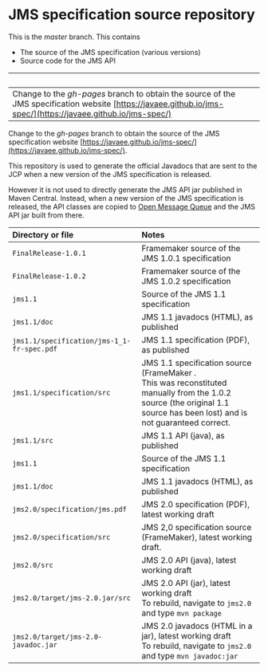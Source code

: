 # JMS specification source repository

This is the _master_ branch. This contains 
* The source of the JMS specification (various versions)
* Source code for the JMS API

&nbsp; | &nbsp; 
:--- | :--- 
Change to the  _gh-pages_ branch to obtain the source of the JMS specification website [https://javaee.github.io/jms-spec/](https://javaee.github.io/jms-spec/) |  


Change to the  _gh-pages_ branch to obtain the source of the JMS specification website [https://javaee.github.io/jms-spec/](https://javaee.github.io/jms-spec/). 

This repository is used to generate the official Javadocs that are sent to the JCP when a new version of the JMS specification is released. 

However it is not used to directly generate the JMS API jar published in Maven Central. Instead, when a new version of the JMS specification is released, the API classes are copied to [Open Message Queue](https://github.com/javaee/openmq) and the JMS API jar built from there.

Directory or file | Notes
:--- | :---
`FinalRelease-1.0.1` | Framemaker source of the JMS 1.0.1 specification
`FinalRelease-1.0.2` | Framemaker source of the JMS 1.0.2 specification
`jms1.1` | Source of the JMS 1.1 specification
`jms1.1/doc` | JMS 1.1 javadocs (HTML), as published
`jms1.1/specification/jms-1_1-fr-spec.pdf` | JMS 1.1 specification (PDF), as published
`jms1.1/specification/src` | JMS 1.1 specification source (FrameMaker .<br/> This was reconstituted manually from the 1.0.2 source (the original 1.1 source has been lost) and is not guaranteed correct.
`jms1.1/src` | JMS 1.1 API (java), as published
`jms1.1` | Source of the JMS 1.1 specification
`jms1.1/doc` | JMS 1.1 javadocs (HTML), as published
`jms2.0/specification/jms.pdf` | JMS 2.0 specification (PDF), latest working draft
`jms2.0/specification/src` | JMS 2,0 specification source (FrameMaker), latest working draft. 
`jms2.0/src` | JMS 2.0 API (java), latest working draft
`jms2.0/target/jms-2.0.jar/src` | JMS 2.0 API (jar), latest working draft<br/>To rebuild, navigate to  `jms2.0` and type `mvn package`
 `jms2.0/target/jms-2.0-javadoc.jar` | JMS 2.0 javadocs (HTML in a jar), latest working draft<br/>To rebuild, navigate to  `jms2.0` and type `mvn javadoc:jar`
 
